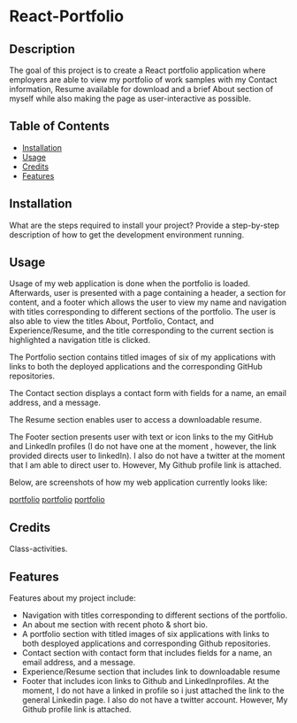 # React-Portfolio

## Description

The goal of this project is to create a React portfolio application where employers are able to view my portfolio of work samples with my Contact information, Resume available for download and a brief About section of myself while also making the page as user-interactive as possible.

## Table of Contents

- [Installation](#installation)
- [Usage](#usage)
- [Credits](#credits)
- [Features](#features)


## Installation

What are the steps required to install your project? Provide a step-by-step description of how to get the development environment running.

## Usage
Usage of my web application is done when the portfolio is loaded. Afterwards, user is presented with a page containing a header, a section for content, and a footer which allows the user to view my name and navigation with titles corresponding to different sections of the portfolio. The user is also able to view the titles About, Portfolio, Contact, and Experience/Resume, and the title corresponding to the current section is highlighted
 a navigation title is clicked.

The Portfolio section contains titled images of six of my applications with links to both the deployed applications and the corresponding GitHub repositories.

The Contact section displays a contact form with fields for a name, an email address, and a message.

The Resume section enables user to access a downloadable resume.

The Footer section presents user with text or icon links to the my GitHub and LinkedIn profiles (I do not have one at the moment , however, the link provided directs user to linkedIn). I also do not have a twitter at the moment that I am able to direct user to. However, My Github profile link is attached.

Below, are screenshots of how my web application currently looks like:

[portfolio](React-portfolio1.png)
[portfolio](React-portfolio2.png)
[portfolio](React-portfolio3.png)


    

## Credits

Class-activities.


## Features

Features about my project include:

- Navigation with titles corresponding to different sections of the portfolio.
- An about me section with recent photo & short bio.
- A portfolio section with titled images of six applications with links to both desployed applications and corresponding Github repositories.
- Contact section with contact form that includes fields for a name, an email address, and a message.
- Experience/Resume section that includes link to downloadable resume
- Footer that includes icon links to Github and LinkedInprofiles. At the moment, I do not have a linked in profile so i just attached the link to the general Linkedin page. I also do not have a twitter account. However, My Github profile link is attached.






